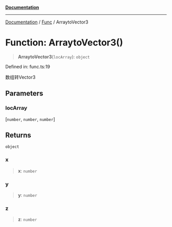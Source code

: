 [**Documentation**](../../../README.md)

***

[Documentation](../../../globals.md) / [Func](../README.md) / ArraytoVector3

# Function: ArraytoVector3()

> **ArraytoVector3**(`locArray`): `object`

Defined in: func.ts:19

数组转Vector3

## Parameters

### locArray

\[`number`, `number`, `number`\]

## Returns

`object`

### x

> **x**: `number`

### y

> **y**: `number`

### z

> **z**: `number`
